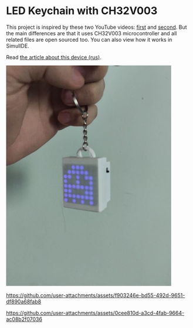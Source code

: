 # LED Keychain with CH32V003

This project is inspired by these two YouTube videos: [first](https://www.youtube.com/watch?v=MnIGLcxYmrs&t=56s) and [second](https://www.youtube.com/watch?v=MnIGLcxYmrs&t=56s). But the main differences are that it uses CH32V003 microcontroller and all related files are open sourced too. You can also view how it works in SimulIDE.

Read [the article about this device (rus)](https://m039.ru/post/led-keychain).

![Cover](/Docs/Cover.jpg "The final keychain")

https://github.com/user-attachments/assets/f903246e-bd55-492d-9651-df890a68fab8

https://github.com/user-attachments/assets/0cee810d-a3cd-4fab-9664-ac08b2f07036
